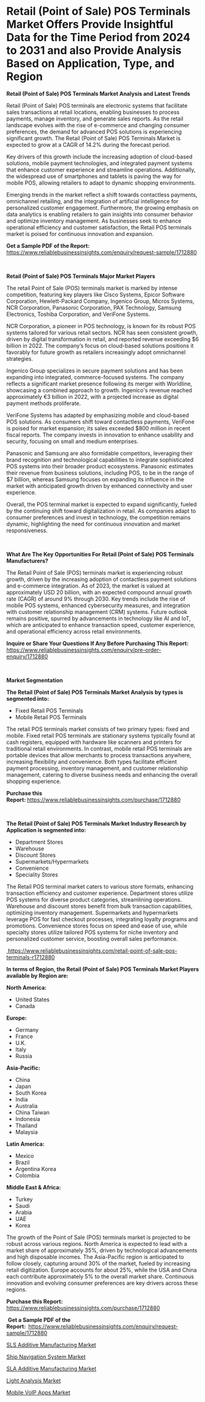 <p><h1>Retail (Point of Sale) POS Terminals Market Offers Provide Insightful Data for the Time Period from 2024 to 2031 and also Provide Analysis Based on Application, Type, and Region</h1></p><p><strong>Retail (Point of Sale) POS Terminals Market Analysis and Latest Trends</strong></p>
<p><p>Retail (Point of Sale) POS terminals are electronic systems that facilitate sales transactions at retail locations, enabling businesses to process payments, manage inventory, and generate sales reports. As the retail landscape evolves with the rise of e-commerce and changing consumer preferences, the demand for advanced POS solutions is experiencing significant growth. The Retail (Point of Sale) POS Terminals Market is expected to grow at a CAGR of 14.2% during the forecast period. </p><p>Key drivers of this growth include the increasing adoption of cloud-based solutions, mobile payment technologies, and integrated payment systems that enhance customer experience and streamline operations. Additionally, the widespread use of smartphones and tablets is paving the way for mobile POS, allowing retailers to adapt to dynamic shopping environments.</p><p>Emerging trends in the market reflect a shift towards contactless payments, omnichannel retailing, and the integration of artificial intelligence for personalized customer engagement. Furthermore, the growing emphasis on data analytics is enabling retailers to gain insights into consumer behavior and optimize inventory management. As businesses seek to enhance operational efficiency and customer satisfaction, the Retail POS terminals market is poised for continuous innovation and expansion.</p></p>
<p><strong>Get a Sample PDF of the Report:&nbsp;</strong> <a href="https://www.reliablebusinessinsights.com/enquiry/request-sample/1712880?utm_campaign=1737&utm_medium=2&utm_source=Github&utm_content=ia&utm_term=22102024&utm_id=retail-point-of-sale-pos-terminals">https://www.reliablebusinessinsights.com/enquiry/request-sample/1712880</a></p>
<p>&nbsp;</p>
<p><strong>Retail (Point of Sale) POS Terminals Major Market Players</strong></p>
<p><p>The retail Point of Sale (POS) terminals market is marked by intense competition, featuring key players like Cisco Systems, Epicor Software Corporation, Hewlett-Packard Company, Ingenico Group, Micros Systems, NCR Corporation, Panasonic Corporation, PAX Technology, Samsung Electronics, Toshiba Corporation, and VeriFone Systems. </p><p>NCR Corporation, a pioneer in POS technology, is known for its robust POS systems tailored for various retail sectors. NCR has seen consistent growth, driven by digital transformation in retail, and reported revenue exceeding $6 billion in 2022. The company’s focus on cloud-based solutions positions it favorably for future growth as retailers increasingly adopt omnichannel strategies.</p><p>Ingenico Group specializes in secure payment solutions and has been expanding into integrated, commerce-focused systems. The company reflects a significant market presence following its merger with Worldline, showcasing a combined approach to growth. Ingenico's revenue reached approximately €3 billion in 2022, with a projected increase as digital payment methods proliferate.</p><p>VeriFone Systems has adapted by emphasizing mobile and cloud-based POS solutions. As consumers shift toward contactless payments, VeriFone is poised for market expansion; its sales exceeded $800 million in recent fiscal reports. The company invests in innovation to enhance usability and security, focusing on small and medium enterprises.</p><p>Panasonic and Samsung are also formidable competitors, leveraging their brand recognition and technological capabilities to integrate sophisticated POS systems into their broader product ecosystems. Panasonic estimates their revenue from business solutions, including POS, to be in the range of $7 billion, whereas Samsung focuses on expanding its influence in the market with anticipated growth driven by enhanced connectivity and user experience.</p><p>Overall, the POS terminal market is expected to expand significantly, fueled by the continuing shift toward digitalization in retail. As companies adapt to consumer preferences and invest in technology, the competition remains dynamic, highlighting the need for continuous innovation and market responsiveness.</p></p>
<p>&nbsp;</p>
<p><strong>What Are The Key Opportunities For Retail (Point of Sale) POS Terminals Manufacturers?</strong></p>
<p><p>The Retail Point of Sale (POS) terminals market is experiencing robust growth, driven by the increasing adoption of contactless payment solutions and e-commerce integration. As of 2023, the market is valued at approximately USD 20 billion, with an expected compound annual growth rate (CAGR) of around 9% through 2030. Key trends include the rise of mobile POS systems, enhanced cybersecurity measures, and integration with customer relationship management (CRM) systems. Future outlook remains positive, spurred by advancements in technology like AI and IoT, which are anticipated to enhance transaction speed, customer experience, and operational efficiency across retail environments.</p></p>
<p><strong>Inquire or Share Your Questions If Any Before Purchasing This Report:</strong> <a href="https://www.reliablebusinessinsights.com/enquiry/pre-order-enquiry/1712880?utm_campaign=1737&utm_medium=2&utm_source=Github&utm_content=ia&utm_term=22102024&utm_id=retail-point-of-sale-pos-terminals">https://www.reliablebusinessinsights.com/enquiry/pre-order-enquiry/1712880</a></p>
<p>&nbsp;</p>
<p><strong>Market Segmentation</strong></p>
<p><strong>The Retail (Point of Sale) POS Terminals Market Analysis by types is segmented into:</strong></p>
<p><ul><li>Fixed Retail POS Terminals</li><li>Mobile Retail POS Terminals</li></ul></p>
<p><p>The retail POS terminals market consists of two primary types: fixed and mobile. Fixed retail POS terminals are stationary systems typically found at cash registers, equipped with hardware like scanners and printers for traditional retail environments. In contrast, mobile retail POS terminals are portable devices that allow merchants to process transactions anywhere, increasing flexibility and convenience. Both types facilitate efficient payment processing, inventory management, and customer relationship management, catering to diverse business needs and enhancing the overall shopping experience.</p></p>
<p><strong>Purchase this Report:&nbsp;</strong><a href="https://www.reliablebusinessinsights.com/purchase/1712880?utm_campaign=1737&utm_medium=2&utm_source=Github&utm_content=ia&utm_term=22102024&utm_id=retail-point-of-sale-pos-terminals">https://www.reliablebusinessinsights.com/purchase/1712880</a></p>
<p>&nbsp;</p>
<p><strong>The Retail (Point of Sale) POS Terminals Market Industry Research by Application is segmented into:</strong></p>
<p><ul><li>Department Stores</li><li>Warehouse</li><li>Discount Stores</li><li>Supermarkets/Hypermarkets</li><li>Convenience</li><li>Speciality Stores</li></ul></p>
<p><p>The Retail POS terminal market caters to various store formats, enhancing transaction efficiency and customer experience. Department stores utilize POS systems for diverse product categories, streamlining operations. Warehouse and discount stores benefit from bulk transaction capabilities, optimizing inventory management. Supermarkets and hypermarkets leverage POS for fast checkout processes, integrating loyalty programs and promotions. Convenience stores focus on speed and ease of use, while specialty stores utilize tailored POS systems for niche inventory and personalized customer service, boosting overall sales performance.</p></p>
<p><a href="https://www.reliablebusinessinsights.com/retail-point-of-sale-pos-terminals-r1712880?utm_campaign=1737&utm_medium=2&utm_source=Github&utm_content=ia&utm_term=22102024&utm_id=retail-point-of-sale-pos-terminals">&nbsp;https://www.reliablebusinessinsights.com/retail-point-of-sale-pos-terminals-r1712880</a></p>
<p><strong>In terms of Region, the Retail (Point of Sale) POS Terminals Market Players available by Region are:</strong></p>
<p>
    <p> <strong> North America: </strong>
        <ul>
            <li>United States</li>
            <li>Canada</li>
        </ul>
        </p> 
    <p> <strong> Europe: </strong>
        <ul>
            <li>Germany</li>
            <li>France</li>
            <li>U.K.</li>
            <li>Italy</li>
            <li>Russia</li>
        </ul>
        </p> 
    <p> <strong> Asia-Pacific: </strong>
        <ul>
            <li>China</li>
            <li>Japan</li>
            <li>South Korea</li>
            <li>India</li>
            <li>Australia</li>
            <li>China Taiwan</li>
            <li>Indonesia</li>
            <li>Thailand</li>
            <li>Malaysia</li>
        </ul>
        </p> 
    <p> <strong> Latin America: </strong>
        <ul>
            <li>Mexico</li>
            <li>Brazil</li>
            <li>Argentina Korea</li>
            <li>Colombia</li>
        </ul>
        </p> 
    <p> <strong> Middle East & Africa: </strong>
        <ul>
            <li>Turkey</li>
            <li>Saudi</li>
            <li>Arabia</li>
            <li>UAE</li>
            <li>Korea</li>
        </ul>
    </p>
    </p>
<p><p>The growth of the Point of Sale (POS) terminals market is projected to be robust across various regions. North America is expected to lead with a market share of approximately 35%, driven by technological advancements and high disposable incomes. The Asia-Pacific region is anticipated to follow closely, capturing around 30% of the market, fueled by increasing retail digitization. Europe accounts for about 25%, while the USA and China each contribute approximately 5% to the overall market share. Continuous innovation and evolving consumer preferences are key drivers across these regions.</p></p>
<p><strong>Purchase this Report: </strong><a href="https://www.reliablebusinessinsights.com/purchase/1712880?utm_campaign=1737&utm_medium=2&utm_source=Github&utm_content=ia&utm_term=22102024&utm_id=retail-point-of-sale-pos-terminals">https://www.reliablebusinessinsights.com/purchase/1712880</a></p>
<p>&nbsp;<strong>Get a Sample PDF of the Report:&nbsp;&nbsp;</strong><a href="https://www.reliablebusinessinsights.com/enquiry/request-sample/1712880?utm_campaign=1737&utm_medium=2&utm_source=Github&utm_content=ia&utm_term=22102024&utm_id=retail-point-of-sale-pos-terminals">https://www.reliablebusinessinsights.com/enquiry/request-sample/1712880</a></p>
<p><strong></strong></p>
<p><p><a href="https://www.linkedin.com/pulse/sls-additive-manufacturing-market-research-report-exploring-size-zkwvf?utm_campaign=1737&utm_medium=2&utm_source=Github&utm_content=ia&utm_term=22102024&utm_id=retail-point-of-sale-pos-terminals">SLS Additive Manufacturing Market</a></p><p><a href="https://www.linkedin.com/pulse/ship-navigation-system-market-trends-strategic-insights-2024-b0xkf?utm_campaign=1737&utm_medium=2&utm_source=Github&utm_content=ia&utm_term=22102024&utm_id=retail-point-of-sale-pos-terminals">Ship Navigation System Market</a></p><p><a href="https://www.linkedin.com/pulse/sla-additive-manufacturing-revenue-growth-report-2024-2031-0u10f?utm_campaign=1737&utm_medium=2&utm_source=Github&utm_content=ia&utm_term=22102024&utm_id=retail-point-of-sale-pos-terminals">SLA Additive Manufacturing Market</a></p><p><a href="https://www.linkedin.com/pulse/light-analysis-market-research-report-2024-2031-insightra-zsckf?utm_campaign=1737&utm_medium=2&utm_source=Github&utm_content=ia&utm_term=22102024&utm_id=retail-point-of-sale-pos-terminals">Light Analysis Market</a></p><p><a href="https://www.linkedin.com/pulse/mobile-voip-apps-market-analysis-product-segmentation-regional-ctx5f?utm_campaign=1737&utm_medium=2&utm_source=Github&utm_content=ia&utm_term=22102024&utm_id=retail-point-of-sale-pos-terminals">Mobile VoIP Apps Market</a></p></p>